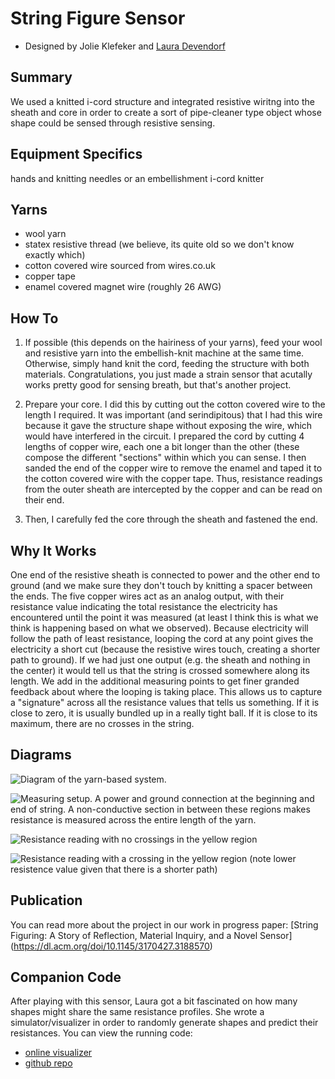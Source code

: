 # String Figure Sensor
- Designed by Jolie Klefeker and [Laura Devendorf](https://github.com/devendork) 

## Summary 
We used a knitted i-cord structure and integrated resistive wiritng into the sheath and core in order to create a sort of pipe-cleaner type object whose shape could be sensed through resistive sensing. 


## Equipment Specifics
hands and knitting needles or an embellishment i-cord knitter

## Yarns
- wool yarn
- statex resistive thread (we believe, its quite old so we don't know exactly which)
- cotton covered wire sourced from wires.co.uk
- copper tape
- enamel covered magnet wire (roughly 26 AWG)


## How To

1. If possible (this depends on the hairiness of your yarns), feed your wool and resistive yarn into the embellish-knit machine at the same time. Otherwise, simply hand knit the cord, feeding the structure with both materials. Congratulations, you just made a strain sensor that acutally works pretty good for sensing breath, but that's another project. 

 
2. Prepare your core. I did this by cutting out the cotton covered wire to the length I required. It was important (and serindipitous) that I had this wire because it gave the structure shape without exposing the wire, which would have interfered in the circuit. I prepared the cord by cutting 4 lengths of copper wire, each one a bit longer than the other (these compose the different "sections" within which you can sense. I then sanded the end of the copper wire to remove the enamel and taped it to the cotton covered wire with the copper tape. Thus, resistance readings from the outer sheath are intercepted by the copper and can be read on their end. 

3. Then, I carefully fed the core through the sheath and fastened the end. 

## Why It Works

One end of the resistive sheath is connected to power and the other end to ground (and we make sure they don't touch by knitting a spacer between the ends. The five copper wires act as an analog output, with their resistance value indicating the total resistance the electricity has encountered until the point it was measured (at least I think this is what we think is happening based on what we observed). Because electricity will follow the path of least resistance, looping the cord at any point gives the electricity a short cut (because the resistive wires touch, creating a shorter path to ground). If we had just one output (e.g. the sheath and nothing in the center) it would tell us that the string is crossed somewhere along its length. We add in the additional measuring points to get finer granded feedback about where the looping is taking place. This allows us to capture a "signature" across all the resistance values that tells us something. If it is close to zero, it is usually bundled up in a really tight ball. If it is close to its maximum, there are no crosses in the string. 


## Diagrams

![Diagram of the yarn-based system.](http://unstable.design/wp-content/uploads/2020/08/2018-01-03-14.43.49.jpg)

![Measuring setup. A power and ground connection at the beginning and end of string. A non-conductive section in between these regions makes resistance is measured across the entire length of the yarn.](http://unstable.design/wp-content/uploads/2020/08/2018-01-03-14.47.43.jpg)

![Resistance reading with no crossings in the yellow region](http://unstable.design/wp-content/uploads/2020/08/2018-01-03-14.47.43.jpg)

![Resistance reading with a crossing in the yellow region (note lower resistence value given that there is a shorter path)](http://unstable.design/wp-content/uploads/2020/08/2018-01-03-14.43.49.jpg)


## Publication

You can read more about the project in our work in progress paper: [String Figuring: A Story of Reflection, Material Inquiry, and a Novel Sensor] (https://dl.acm.org/doi/10.1145/3170427.3188570) 

## Companion Code

After playing with this sensor, Laura got a bit fascinated on how many shapes might share the same resistance profiles. She wrote a simulator/visualizer in order to randomly generate shapes and predict their resistances. You can view the running code:
- [online visualizer](http://artfordorks.com/dev/stringfigures/)
- [github repo](https://github.com/Devendork/stringfigures)

